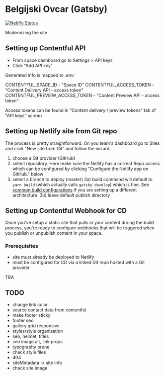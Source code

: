 # Belgijski Ovcar (Gatsby)

[![Netlify Status](https://api.netlify.com/api/v1/badges/abcaf831-1263-4763-b726-35074f3b5897/deploy-status)](https://app.netlify.com/sites/objective-euclid-682845/deploys)

Modernizing the site

## Setting up Contentful API

- From space dashboard go to Settings > API keys
- Click "Add API key"

Generated info is mapped to .env:

CONTENTFUL_SPACE_ID - "Space ID"
CONTENTFUL_ACCESS_TOKEN - "Content Delivery API - access token"
CONTENTFUL_PREVIEW_ACCESS_TOKEN - "Content Preview API - access token"

Access tokens can be found in "Content delivery / preview tokens" tab of "API keys" screen

## Setting up Netlify site from Git repo

The process is pretty straightforward. On you team's dashboard go to Sites and click "New site from Git" and follow the wizard.

1. choose a Git provider (GitHub)
2. select repository. Here make sure the Netlify has a correct Repo access which can be configured by clicking "Configure the Netlify app on GitHub." below
3. select a branch to deploy (master)
   3a) build command will default to `yarn build` (which actually calls `gatsby develop`) which is fine. See [common build configurations](https://docs.netlify.com/configure-builds/common-configurations/) if you are setting up a different architecture.
   3b) leave default publish directory

## Setting up Contentful Webhook for CD

Once you've setup a static site that pulls in your content during the build process, you're ready to configure webhooks that will be triggered when you publish or unpublish content in your space.

### Prerequisites

- site must already be deployed to Netlify
- must be configured for CD via a linked Git repo hosted with a Git provider

TBA

## TODO

- change link color
- source contact data from contentful
- make footer sticky
- footer seo
- gallery grid responsive
- styles/style organization
- seo, helmet, titles
- seo image alt, link props
- typography prune
- check style files
- 404
- siteMetadata -> site info
- check site image
